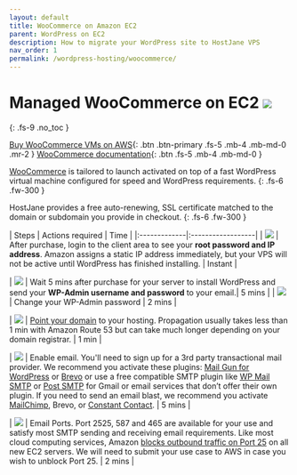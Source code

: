 ```yaml
---
layout: default
title: WooCommerce on Amazon EC2
parent: WordPress on EC2
description: How to migrate your WordPress site to HostJane VPS
nav_order: 1
permalink: /wordpress-hosting/woocommerce/
---
```


# Managed WooCommerce on EC2 ![](/assets/wave.svg)
{: .fs-9 .no_toc }

[Buy WooCommerce VMs on AWS](https://cloud.hostjane.com/vps/?appType=0&app=2){: .btn .btn-primary .fs-5 .mb-4 .mb-md-0 .mr-2 } [WooCommerce documentation](https://woocommerce.com/documentation/woocommerce/){: .btn .fs-5 .mb-4 .mb-md-0 }

[WooCommerce](https://woocommerce.com/) is tailored to launch activated on top of a fast WordPress virtual machine configured for speed and WordPress requirements. 
{: .fs-6 .fw-300 }

HostJane provides a free auto-renewing, SSL certificate matched to the domain or subdomain you provide in checkout.
{: .fs-6 .fw-300 }

| Steps       | Actions required    | Time |
|:-------------|:------------------|
|   ![](/assets/one.svg)           | After purchase, login to the client area to see your **root password and IP address**. Amazon assigns a static IP address immediately, but your VPS will not be active until WordPress has finished installing. | Instant |

|   ![](/assets/two.svg)           | Wait 5 mins after purchase for your server to install WordPress and send your **WP-Admin username and password** to your email.| 5 mins |
| ![](/assets/three.svg)  | Change your WP-Admin password  | 2 mins |

| ![](/assets/four.svg) | [Point your domain](/point-your-domain/) to your hosting. Propagation usually takes less than 1 min with Amazon Route 53 but can take much longer depending on your domain registrar. | 1 min |

| ![](/assets/five.svg)  | Enable email. You'll need to sign up for a 3rd party transactional mail provider. We recommend you activate these plugins: [Mail Gun for WordPress](https://wordpress.org/plugins/mailgun/) or [Brevo](https://wordpress.org/plugins/mailin/) or use a free compatible SMTP plugin like [WP Mail SMTP](https://wordpress.org/plugins/wp-mail-smtp/) or [Post SMTP](https://wordpress.org/plugins/post-smtp/) for Gmail or email services that don’t offer their own plugin. If you need to send an email blast, we recommend you activate [MailChimp](https://wordpress.org/plugins/mailchimp-for-wp/), Brevo, or [Constant Contact](https://wordpress.org/plugins/constant-contact-forms/). | 5 mins |

| ![](/assets/six.svg)  | Email Ports. Port 2525, 587 and 465 are available for your use and satisfy most SMTP sending and receiving email requirements. Like most cloud computing services, Amazon [blocks outbound traffic on Port 25](https://docs.aws.amazon.com/AWSEC2/latest/UserGuide/ec2-resource-limits.html#port-25-throttle) on all new EC2 servers. We will need to submit your use case to AWS in case you wish to unblock Port 25. | 2 mins |